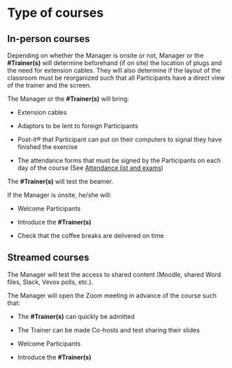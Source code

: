 # Type of courses
 

## In-person courses  

 
Depending on whether the Manager is onsite or not, Manager or the **#Trainer(s)** will determine beforehand (if on site) the location of plugs and the need for extension cables. They will also determine if the layout of the classroom must be reorganized such that all Participants have a direct view of the trainer and the screen.  

 
 

The Manager or the **#Trainer(s)** will bring:  

- Extension cables  

- Adaptors to be lent to foreign Participants  

- Post-it® that Participant can put on their computers to signal they have finished the exercise  

- The attendance forms that must be signed by the Participants on each day of the course (See [Attendance list and exams](https://sib-training.gitlab.io/sib-training-cookbook/procedure/participants/attendance_exam/))  

 
 

The **#Trainer(s)** will test the beamer.  

 
 

If the Manager is onsite, he/she will:  

- Welcome Participants  

- Introduce the **#Trainer(s)**  

- Check that the coffee breaks are delivered on time  

 
 

## Streamed courses  

 
 

The Manager will test the access to shared content (Moodle, shared Word files, Slack, Vevox polls, etc.).  

 
 

The Manager will open the Zoom meeting in advance of the course such that:  

- The **#Trainer(s)** can quickly be admitted  

- The Trainer can be made Co-hosts and test sharing their slides  

- Welcome Participants  

- Introduce the **#Trainer(s)** 
